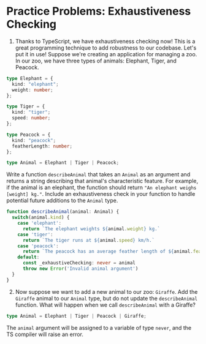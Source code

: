 # Practice Problems: Exhaustiveness Checking

1. Thanks to TypeScript, we have exhaustiveness checking now! This is a great programming technique to add robustness to our codebase. Let's put it in use! Suppose we're creating an application for managing a zoo. In our zoo, we have three types of animals: Elephant, Tiger, and Peacock.

```ts
type Elephant = {
  kind: "elephant";
  weight: number;
};

type Tiger = {
  kind: "tiger";
  speed: number;
};

type Peacock = {
  kind: "peacock";
  featherLength: number;
};

type Animal = Elephant | Tiger | Peacock;
```

Write a function `describeAnimal` that takes an `Animal` as an argument and returns a string describing that animal's characteristic feature. For example, if the animal is an elephant, the function should return `"An elephant weighs [weight] kg."`. Include an exhaustiveness check in your function to handle potential future additions to the `Animal` type.

```ts
function describeAnimal(animal: Animal) {
  switch(animal.kind) {
    case 'elephant':
      return `The elephant weights ${animal.weight} kg.`
    case 'tiger':
      return `The tiger runs at ${animal.speed} km/h.`
    case 'peacock':
      return `The peacock has an average feather length of ${animal.featherLength} cm.`
    default:
      const _exhaustiveChecking: never = animal
      throw new Error('Invalid animal argument')
  }
}
```

2. Now suppose we want to add a new animal to our zoo: `Giraffe`. Add the `Giraffe` animal to our `Animal` type, but do not update the `describeAnimal` function. What will happen when we call `describeAnimal` with a Giraffe?

```ts
type Animal = Elephant | Tiger | Peacock | Giraffe;
```

The `animal` argument will be assigned to a variable of type `never`, and the TS compiler will raise an error.